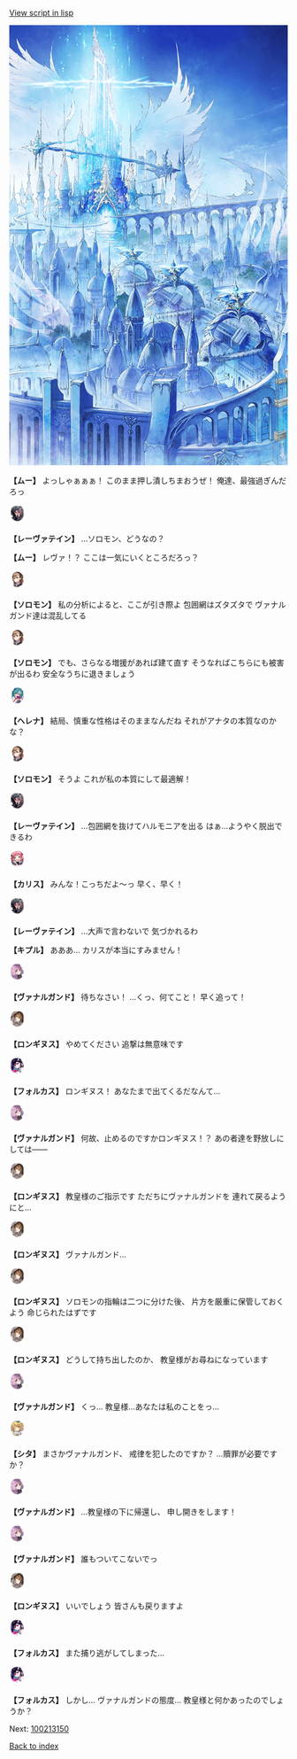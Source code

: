 [View script in lisp](../scripts/100213143.txt)

![angel_world.png](../images/backgrounds/angel_world.png)

**【ムー】**
よっしゃぁぁぁ！
このまま押し潰しちまおうぜ！
俺達、最強過ぎんだろっ

<img src="../images/units/3100211.png" alt="3100211.png" height="34"/>

**【レーヴァテイン】**
…ソロモン、どうなの？

**【ムー】**
レヴァ！？
ここは一気にいくところだろっ？

<img src="../images/units/3503111.png" alt="3503111.png" height="34"/>

**【ソロモン】**
私の分析によると、ここが引き際よ
包囲網はズタズタで
ヴァナルガンド達は混乱してる

<img src="../images/units/3503111.png" alt="3503111.png" height="34"/>

**【ソロモン】**
でも、さらなる増援があれば建て直す
そうなればこちらにも被害が出るわ
安全なうちに退きましょう

<img src="../images/units/3302811.png" alt="3302811.png" height="34"/>

**【ヘレナ】**
結局、慎重な性格はそのままなんだね
それがアナタの本質なのかな？

<img src="../images/units/3503111.png" alt="3503111.png" height="34"/>

**【ソロモン】**
そうよ
これが私の本質にして最適解！

<img src="../images/units/3100211.png" alt="3100211.png" height="34"/>

**【レーヴァテイン】**
…包囲網を抜けてハルモニアを出る
はぁ…ようやく脱出できるわ

<img src="../images/units/3602511.png" alt="3602511.png" height="34"/>

**【カリス】**
みんな！こっちだよ～っ
早く、早く！

<img src="../images/units/3100211.png" alt="3100211.png" height="34"/>

**【レーヴァテイン】**
…大声で言わないで
気づかれるわ

**【キプル】**
あああ…
カリスが本当にすみません！

<img src="../images/units/3601111.png" alt="3601111.png" height="34"/>

**【ヴァナルガンド】**
待ちなさい！
…くっ、何てこと！
早く追って！

<img src="../images/units/3300111.png" alt="3300111.png" height="34"/>

**【ロンギヌス】**
やめてください
追撃は無意味です

<img src="../images/units/3301811.png" alt="3301811.png" height="34"/>

**【フォルカス】**
ロンギヌス！
あなたまで出てくるだなんて…

<img src="../images/units/3601111.png" alt="3601111.png" height="34"/>

**【ヴァナルガンド】**
何故、止めるのですかロンギヌス！？
あの者達を野放しにしては――

<img src="../images/units/3300111.png" alt="3300111.png" height="34"/>

**【ロンギヌス】**
教皇様のご指示です
ただちにヴァナルガンドを
連れて戻るようにと…

<img src="../images/units/3300111.png" alt="3300111.png" height="34"/>

**【ロンギヌス】**
ヴァナルガンド…

<img src="../images/units/3300111.png" alt="3300111.png" height="34"/>

**【ロンギヌス】**
ソロモンの指輪は二つに分けた後、
片方を厳重に保管しておくよう
命じられたはずです

<img src="../images/units/3300111.png" alt="3300111.png" height="34"/>

**【ロンギヌス】**
どうして持ち出したのか、
教皇様がお尋ねになっています

<img src="../images/units/3601111.png" alt="3601111.png" height="34"/>

**【ヴァナルガンド】**
くっ…
教皇様…あなたは私のことをっ…

<img src="../images/units/3201611.png" alt="3201611.png" height="34"/>

**【シタ】**
まさかヴァナルガンド、
戒律を犯したのですか？
…贖罪が必要ですか？

<img src="../images/units/3601111.png" alt="3601111.png" height="34"/>

**【ヴァナルガンド】**
…教皇様の下に帰還し、
申し開きをします！

<img src="../images/units/3601111.png" alt="3601111.png" height="34"/>

**【ヴァナルガンド】**
誰もついてこないでっ

<img src="../images/units/3300111.png" alt="3300111.png" height="34"/>

**【ロンギヌス】**
いいでしょう
皆さんも戻りますよ

<img src="../images/units/3301811.png" alt="3301811.png" height="34"/>

**【フォルカス】**
また捕り逃がしてしまった…

<img src="../images/units/3301811.png" alt="3301811.png" height="34"/>

**【フォルカス】**
しかし…
ヴァナルガンドの態度…
教皇様と何かあったのでしょうか？


Next: [100213150](100213150.md)

[Back to index](index.md)
